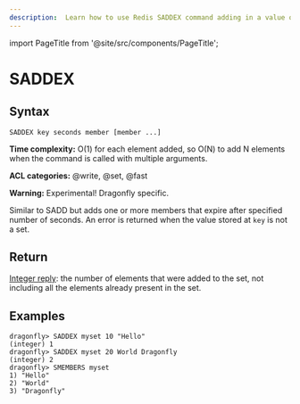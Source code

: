 ```yaml
---
description:  Learn how to use Redis SADDEX command adding in a value only if it does not exist.
---
```


import PageTitle from '@site/src/components/PageTitle';

# SADDEX

<PageTitle title="Redis SADDEX Command (Documentation) | Dragonfly" />

## Syntax

    SADDEX key seconds member [member ...]

**Time complexity:** O(1) for each element added, so O(N) to add N elements when the command is called with multiple arguments.

**ACL categories:** @write, @set, @fast

**Warning:** Experimental! Dragonfly specific.

Similar to SADD but adds one or more members that expire after specified number of seconds.
An error is returned when the value stored at `key` is not a set.

## Return

[Integer reply](https://redis.io/docs/reference/protocol-spec/#integers): the number of elements that were added to the set, not including all the elements already present in the set.

## Examples

```shell
dragonfly> SADDEX myset 10 "Hello"
(integer) 1
dragonfly> SADDEX myset 20 World Dragonfly
(integer) 2
dragonfly> SMEMBERS myset
1) "Hello"
2) "World"
3) "Dragonfly"
```
